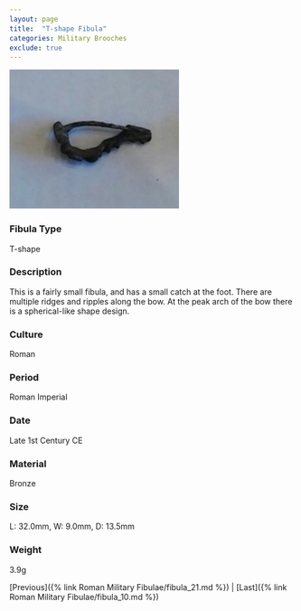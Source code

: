 ```yaml
---
layout: page
title:  "T-shape Fibula"
categories: Military Brooches
exclude: true
---
```


<img src="fibula/t-shape.jpg" alt="photo" width= "300px">

### Fibula Type
T-shape
### Description
 This is a fairly small fibula, and has a small catch at the foot. There are multiple ridges and ripples along the bow. At the peak arch of the bow there is a spherical-like shape design.
### Culture
Roman
### Period
 Roman Imperial
### Date
Late 1st Century CE
### Material
 Bronze
### Size
  L: 32.0mm, W: 9.0mm, D: 13.5mm
### Weight
3.9g


[Previous]({% link Roman Military Fibulae/fibula_21.md %}) | [Last]({% link Roman Military Fibulae/fibula_10.md %})
